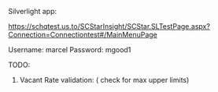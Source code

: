 Silverlight app:

https://schqtest.us.to/SCStarInsight/SCStar.SLTestPage.aspx?Connection=Connectiontest#/MainMenuPage

Username: marcel
Password: mgood1


TODO:

1) Vacant Rate validation: ( check for max upper limits)
